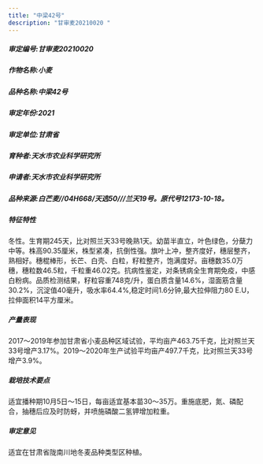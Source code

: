 ```yaml
---
title: "中梁42号"
description: "甘审麦20210020 "
---
```

##### 审定编号:甘审麦20210020 

##### 作物名称:小麦

##### 品种名称:中梁42号

##### 审定年份:2021

##### 审定单位:甘肃省

##### 育种者:天水市农业科学研究所

##### 申请者:天水市农业科学研究所

##### 品种来源:白芒麦//04H668/天选50///兰天19号。原代号12173-10-18。		 

##### 特征特性
冬性。生育期245天，比对照兰天33号晚熟1天。幼苗半直立，叶色绿色，分蘖力中等。株高90.35厘米，株型紧凑，抗倒性强。旗叶上冲，整齐度好，穗层整齐，熟相好。穗棍棒形，长芒、白壳、白粒，籽粒整齐，饱满度好。亩穗数35.0万穗，穗粒数46.5粒，千粒重46.02克。抗病性鉴定，对条锈病全生育期免疫，中感白粉病。品质检测结果，籽粒容重748克/升，蛋白质含量14.6%，湿面筋含量30.2%，沉淀值40毫升，吸水率64.4%,稳定时间1.6分钟,最大拉伸阻力80 E.U，拉伸面积14平方厘米。

##### 产量表现
2017～2019年参加甘肃省小麦品种区域试验，平均亩产463.75千克，比对照兰天33号增产3.17%。2019～2020年生产试验平均亩产497.7千克，比对照兰天33号增产3.9%。

##### 栽培技术要点
适宜播种期10月5日～15日，每亩适宜基本苗30～35万。重施底肥，氮、磷配合，抽穗后应及时防蚜，并喷施磷酸二氢钾增加粒重。

##### 审定意见
适宜在甘肃省陇南川地冬麦品种类型区种植。
